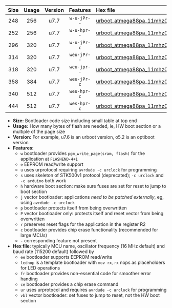|Size|Usage|Version|Features|Hex file|
|:-:|:-:|:-:|:-:|:--|
|248|256|u7.7|`w-u-jPr--`|[urboot_atmega88pa_11mhz0592_460800bps_lednop_ur_vbl.hex](https://raw.githubusercontent.com/stefanrueger/urboot.hex/main/mcus/atmega88pa/fcpu_11mhz0592/460800_bps/urboot_atmega88pa_11mhz0592_460800bps_lednop_ur_vbl.hex)|
|252|256|u7.7|`w-u-hpr--`|[urboot_atmega88pa_11mhz0592_460800bps_lednop_fr_ur.hex](https://raw.githubusercontent.com/stefanrueger/urboot.hex/main/mcus/atmega88pa/fcpu_11mhz0592/460800_bps/urboot_atmega88pa_11mhz0592_460800bps_lednop_fr_ur.hex)|
|296|320|u7.7|`w-u-jPr-c`|[urboot_atmega88pa_11mhz0592_460800bps_lednop_fr_ce_ur_vbl.hex](https://raw.githubusercontent.com/stefanrueger/urboot.hex/main/mcus/atmega88pa/fcpu_11mhz0592/460800_bps/urboot_atmega88pa_11mhz0592_460800bps_lednop_fr_ce_ur_vbl.hex)|
|314|320|u7.7|`weu-jPr--`|[urboot_atmega88pa_11mhz0592_460800bps_ee_lednop_ur_vbl.hex](https://raw.githubusercontent.com/stefanrueger/urboot.hex/main/mcus/atmega88pa/fcpu_11mhz0592/460800_bps/urboot_atmega88pa_11mhz0592_460800bps_ee_lednop_ur_vbl.hex)|
|318|320|u7.7|`weu-jpr--`|[urboot_atmega88pa_11mhz0592_460800bps_ee_lednop_fr_ur_vbl.hex](https://raw.githubusercontent.com/stefanrueger/urboot.hex/main/mcus/atmega88pa/fcpu_11mhz0592/460800_bps/urboot_atmega88pa_11mhz0592_460800bps_ee_lednop_fr_ur_vbl.hex)|
|358|384|u7.7|`weu-jPr-c`|[urboot_atmega88pa_11mhz0592_460800bps_ee_lednop_fr_ce_ur_vbl.hex](https://raw.githubusercontent.com/stefanrueger/urboot.hex/main/mcus/atmega88pa/fcpu_11mhz0592/460800_bps/urboot_atmega88pa_11mhz0592_460800bps_ee_lednop_fr_ce_ur_vbl.hex)|
|340|512|u7.7|`weu-hpr-c`|[urboot_atmega88pa_11mhz0592_460800bps_ee_lednop_fr_ce_ur.hex](https://raw.githubusercontent.com/stefanrueger/urboot.hex/main/mcus/atmega88pa/fcpu_11mhz0592/460800_bps/urboot_atmega88pa_11mhz0592_460800bps_ee_lednop_fr_ce_ur.hex)|
|444|512|u7.7|`wes-hpr-c`|[urboot_atmega88pa_11mhz0592_460800bps_ee_lednop_fr_ce.hex](https://raw.githubusercontent.com/stefanrueger/urboot.hex/main/mcus/atmega88pa/fcpu_11mhz0592/460800_bps/urboot_atmega88pa_11mhz0592_460800bps_ee_lednop_fr_ce.hex)|

- **Size:** Bootloader code size including small table at top end
- **Usage:** How many bytes of flash are needed, ie, HW boot section or a multiple of the page size
- **Version:** For example, u7.6 is an urboot version, o5.2 is an optiboot version
- **Features:**
  + `w` bootloader provides `pgm_write_page(sram, flash)` for the application at `FLASHEND-4+1`
  + `e` EEPROM read/write support
  + `u` uses urprotocol requiring `avrdude -c urclock` for programming
  + `s` uses skeleton of STK500v1 protocol (deprecated); `-c urclock` and `-c arduino` both work
  + `h` hardware boot section: make sure fuses are set for reset to jump to boot section
  + `j` vector bootloader: applications *need to be patched externally*, eg, using `avrdude -c urclock`
  + `p` bootloader protects itself from being overwritten
  + `P` vector bootloader only: protects itself and reset vector from being overwritten
  + `r` preserves reset flags for the application in the register R2
  + `c` bootloader provides chip erase functionality (recommended for large MCUs)
  + `-` corresponding feature not present
- **Hex file:** typically MCU name, oscillator frequency (16 MHz default) and baud rate (115200 default) followed by
  + `ee` bootloader supports EEPROM read/write
  + `lednop` is a template bootloader with `mov rx,rx` nops as placeholders for LED operations
  + `fr` bootloader provides non-essential code for smoother error handing
  + `ce` bootloader provides a chip erase command
  + `ur` uses urprotocol and requires `avrdude -c urclock` for programming
  + `vbl` vector bootloader: set fuses to jump to reset, not the HW boot section
